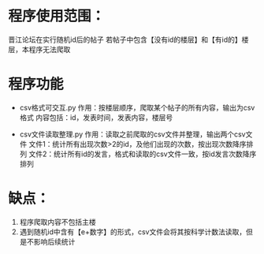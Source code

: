 # 程序使用范围：
晋江论坛在实行随机id后的帖子
若帖子中包含【没有id的楼层】和【有id的】楼层，本程序无法爬取

# 程序功能
- csv格式可交互.py
作用：按楼层顺序，爬取某个帖子的所有内容，输出为csv格式
内容包括：id，发表时间，发表内容，楼层号

- csv文件读取整理.py
作用：读取之前爬取的csv文件并整理，输出两个csv文件
文件1：统计所有出现次数>2的id，及他们出现的次数，按出现次数降序排列
文件2：统计所有id的发言，格式和读取的csv文件一致，按id发言次数降序排列

# 缺点：
1. 程序爬取内容不包括主楼
2. 遇到随机id中含有【e+数字】的形式，csv文件会将其按科学计数法读取，但是不影响后续统计

